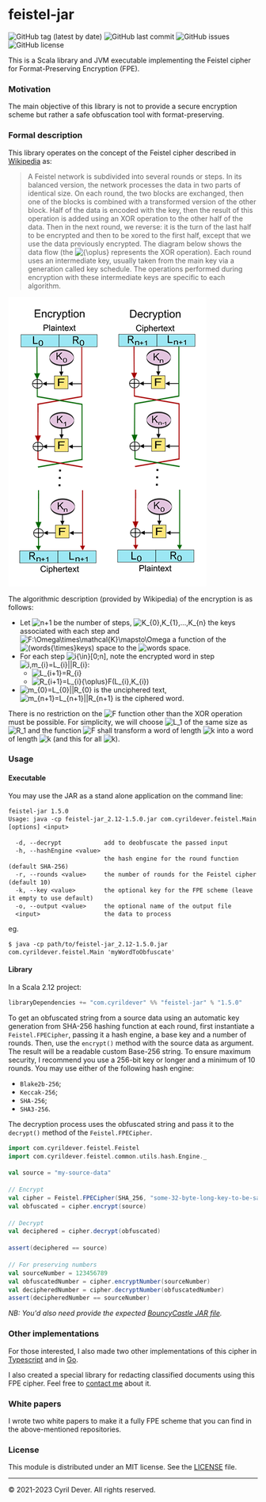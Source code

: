 # feistel-jar

![GitHub tag (latest by date)](https://img.shields.io/github/v/tag/cyrildever/feistel-jar)
![GitHub last commit](https://img.shields.io/github/last-commit/cyrildever/feistel-jar)
![GitHub issues](https://img.shields.io/github/issues/cyrildever/feistel-jar)
![GitHub license](https://img.shields.io/github/license/cyrildever/feistel-jar)

This is a Scala library and JVM executable implementing the Feistel cipher for Format-Preserving Encryption (FPE).

### Motivation

The main objective of this library is not to provide a secure encryption scheme but rather a safe obfuscation tool with format-preserving.


### Formal description

This library operates on the concept of the Feistel cipher described in [Wikipedia](https://en.wikipedia.org/wiki/Feistel_cipher) as:
> A Feistel network is subdivided into several rounds or steps. In its balanced version, the network processes the data in two parts of identical size. On each round, the two blocks are exchanged, then one of the blocks is combined with a transformed version of the other block.
> Half of the data is encoded with the key, then the result of this operation is added using an XOR operation to the other half of the data.
> Then in the next round, we reverse: it is the turn of the last half to be encrypted and then to be xored to the first half, except that we use the data previously encrypted.
> The diagram below shows the data flow (the ![${\oplus}$](https://render.githubusercontent.com/render/math?math={\oplus}) represents the XOR operation). Each round uses an intermediate key, usually taken from the main key via a generation called key schedule. The operations performed during encryption with these intermediate keys are specific to each algorithm.

![](assets/400px-Feistel_cipher_diagram_en.svg.png)

The algorithmic description (provided by Wikipedia) of the encryption is as follows:
* Let ![$n+1$](https://render.githubusercontent.com/render/math?math=n%2B1) be the number of steps, ![$K_{0},K_{1},...,K_{n}$](https://render.githubusercontent.com/render/math?math=K_{0},K_{1},...,K_{n}) the keys associated with each step and ![$F:\Omega\times\mathcal{K}\mapsto\Omega$](https://render.githubusercontent.com/render/math?math=F:\Omega{\times}K\mapsto\Omega) a function of the ![$(words{\times}keys)$](https://render.githubusercontent.com/render/math?math=(words{\times}keys)) space to the ![$words$](https://render.githubusercontent.com/render/math?math=words) space.
* For each step ![$i{\in}[0;n]$](https://render.githubusercontent.com/render/math?math=i\in[0%3Bn]), note the encrypted word in step ![$i,m_{i}=L_{i}||R_{i}$](https://render.githubusercontent.com/render/math?math=i,m_{i}=L_{i}||R_{i}):
  * ![$L_{i+1}=R_{i}$](https://render.githubusercontent.com/render/math?math=L_{i%2B1}=R_{i})
  * ![$R_{i+1}=L_{i}{\oplus}F(L_{i},K_{i})$](https://render.githubusercontent.com/render/math?math=R_{i%2B1}=L_{i}{\oplus}F(L_{i},K_{i}))
* ![$m_{0}=L_{0}||R_{0}$](https://render.githubusercontent.com/render/math?math=m_{0}=L_{0}||R_{0}) is the unciphered text, ![$m_{n+1}=L_{n+1}||R_{n+1}$](https://render.githubusercontent.com/render/math?math=m_{n%2B1}=L_{n%2B1}||R_{n%2B1}) is the ciphered word. 

There is no restriction on the ![$F$](https://render.githubusercontent.com/render/math?math=F) function other than the XOR operation must be possible. For simplicity, we will choose ![$L_1$](https://render.githubusercontent.com/render/math?math=L_1) of the same size as ![$R_1$](https://render.githubusercontent.com/render/math?math=R_1) and the function ![$F$](https://render.githubusercontent.com/render/math?math=F) shall transform a word of length ![$k$](https://render.githubusercontent.com/render/math?math=k) into a word of length ![$k$](https://render.githubusercontent.com/render/math?math=k) (and this for all ![$k$](https://render.githubusercontent.com/render/math?math=k)).


### Usage

#### Executable

You may use the JAR as a stand alone application on the command line:
```
feistel-jar 1.5.0
Usage: java -cp feistel-jar_2.12-1.5.0.jar com.cyrildever.feistel.Main [options] <input>

  -d, --decrypt            add to deobfuscate the passed input
  -h, --hashEngine <value>
                           the hash engine for the round function (default SHA-256)
  -r, --rounds <value>     the number of rounds for the Feistel cipher (default 10)
  -k, --key <value>        the optional key for the FPE scheme (leave it empty to use default)
  -o, --output <value>     the optional name of the output file
  <input>                  the data to process
```
eg.
```console
$ java -cp path/to/feistel-jar_2.12-1.5.0.jar com.cyrildever.feistel.Main 'myWordToObfuscate'
```

#### Library

In a Scala 2.12 project:
```sbt
libraryDependencies += "com.cyrildever" %% "feistel-jar" % "1.5.0"
```

To get an obfuscated string from a source data using an automatic key generation from SHA-256 hashing function at each round, first instantiate a `Feistel.FPECipher`, passing it a hash engine, a base key and a number of rounds.
Then, use the `encrypt()` method with the source data as argument. The result will be a readable custom Base-256 string.
To ensure maximum security, I recommend you use a 256-bit key or longer and a minimum of 10 rounds.
You may use either of the following hash engine:
- `Blake2b-256`;
- `Keccak-256`;
- `SHA-256`;
- `SHA3-256`.

The decryption process uses the obfuscated string and pass it to the `decrypt()` method of the `Feistel.FPECipher`.

```scala
import com.cyrildever.feistel.Feistel
import com.cyrildever.feistel.common.utils.hash.Engine._

val source = "my-source-data"

// Encrypt
val cipher = Feistel.FPECipher(SHA_256, "some-32-byte-long-key-to-be-safe", 10)
val obfuscated = cipher.encrypt(source)

// Decrypt
val deciphered = cipher.decrypt(obfuscated)

assert(deciphered == source)

// For preserving numbers
val sourceNumber = 123456789
val obfuscatedNumber = cipher.encryptNumber(sourceNumber)
val decipheredNumber = cipher.decryptNumber(obfuscatedNumber)
assert(decipheredNumber == sourceNumber)
```

_NB: You'd also need provide the expected [BouncyCastle JAR file](bcprov-jdk15to18-1.72.jar)._


### Other implementations

For those interested, I also made two other implementations of this cipher in [Typescript](https://github.com/cyrildever/feistel-cipher) and in [Go](https://github.com/cyrildever/feistel).

I also created a special library for redacting classified documents using this FPE cipher. Feel free to [contact me](mailto:cdever@pep-s.com) about it.


### White papers

I wrote two white papers to make it a fully FPE scheme that you can find in the above-mentioned repositories.


### License

This module is distributed under an MIT license.
See the [LICENSE](LICENSE) file.


<hr />
&copy; 2021-2023 Cyril Dever. All rights reserved.